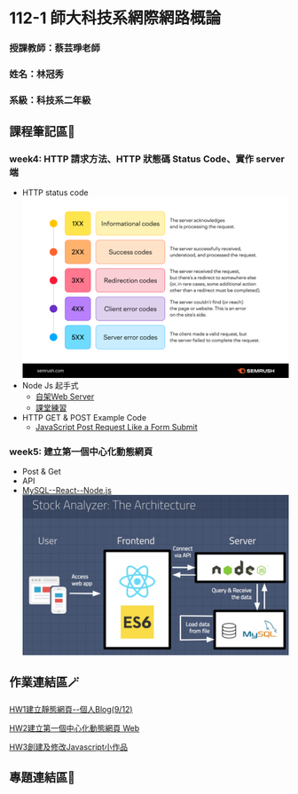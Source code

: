 # 112-1 師大科技系網際網路概論
### 授課教師：蔡芸琤老師
### 姓名：林冠秀
### 系級：科技系二年級

## 課程筆記區📑
### week4: HTTP 請求方法、HTTP 狀態碼 Status Code、實作 server 端
* HTTP status code
  ![HTTP 狀態碼](https://github.com/Jessica936/Web/blob/main/HTTP%20status%20code.png)
* Node Js 起手式
  * [自架Web Server](https://reurl.cc/RyXMVZ)
  * [課堂練習](https://github.com/Jessica936/Web/tree/main/%E8%AA%B2%E5%A0%82%E7%B7%B4%E7%BF%92/myweb)
* HTTP GET & POST Example Code
  * [JavaScript Post Request Like a Form Submit](https://reurl.cc/XmVnK3)
### week5: 建立第一個中心化動態網頁 
* Post & Get
* API
* [MySQL--React--Node.js](https://www.byperth.com/2018/04/19/guide-building-data-science-web-application-with-react-nodejs-and-mysql/)
  ![The Project Architecture: React & NodeJS & MySQL](https://github.com/Jessica936/Web/blob/main/stock-analyzer-project-architecture-1.jpg)
## 作業連結區🪄
[HW1建立靜態網頁--個人Blog(9/12)](https://jessica936.github.io/Jessica936/)

[HW2建立第一個中心化動態網頁 Web](https://youtu.be/VOGeplvHN7c)

[HW3創建及修改Javascript小作品](https://youtu.be/fNIa0mrT-nw)
## 專題連結區🔗
